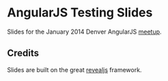 # AngularJS Testing Slides
Slides for the January 2014 Denver AngularJS [meetup][meetup].

## Credits
Slides are built on the great [revealjs][reveal] framework.


[meetup]: http://www.meetup.com/AngularJS-Denver/events/159135302/
[reveal]: https://github.com/hakimel/reveal.js